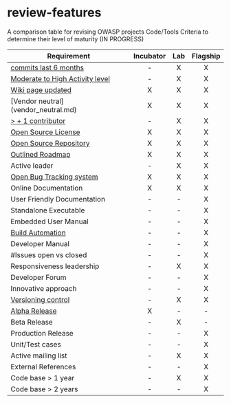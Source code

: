 # review-features
A comparison table for revising OWASP projects Code/Tools Criteria to determine their level of maturity 
(IN PROGRESS)

| Requirement   |      Incubator     |          Lab       |       Flagship     |
|---------------|:------------------:|:------------------:|:------------------:|
| [commits last 6 months](Commits_6_months.md)|  - | X | X |
| [Moderate to High Activity level](http://blog.openhub.net/about-project-activity-icons/)|  - | X | X |
| [Wiki page updated](Wiki-page-updated.md) | X | X | X |
| [Vendor neutral] (vendor_neutral.md)  | X | X | X |
| [> + 1 contributor](contributors.md) | - | X | X |
| [Open Source License](licenses.md) | X | X | X |
| [Open Source Repository](https://www.openhub.net/orgs/OWASP)  | X | X | X |
| [Outlined Roadmap](outlined_roadmap.md)  | X | X | X |
| Active leader  | - | X | X |
| [Open Bug Tracking system](https://en.wikipedia.org/wiki/Bug_tracking_system)  | X | X | X |
| Online Documentation  | X | X | X |
| User Friendly Documentation  | - | - | X |
| Standalone Executable  | - | - | X |
| Embedded User Manual  | - | - | X |
| [Build Automation](https://en.wikipedia.org/wiki/Build_automation)  | - | - | X |
| Developer Manual  | - | - | X |
| #Issues open vs closed  | - | - | X |
| Responsiveness leadership  | - | X | X |
| Developer Forum  | - | - | X |
| Innovative approach  | - | - | X |
| [Versioning control](https://git-scm.com/book/en/v2/Getting-Started-About-Version-Control) | - | X | X |
| [Alpha Release](alpha_release.md)  | X | - | - |
| Beta Release  | - | X | - |
| Production Release  | - | - | X |
| Unit/Test cases  | - | - | X |
| Active mailing list  | - | X | X |
| External References  | - | - | X |
| Code base > 1 year  | - | X | X |
| Code base > 2 years  | - | - | X |
